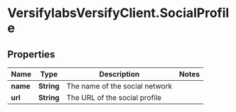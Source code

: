 # VersifylabsVersifyClient.SocialProfile

## Properties

Name | Type | Description | Notes
------------ | ------------- | ------------- | -------------
**name** | **String** | The name of the social network | 
**url** | **String** | The URL of the social profile | 


